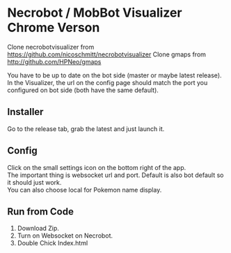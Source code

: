 
# Necrobot / MobBot Visualizer Chrome Verson

Clone necrobotvisualizer from https://github.com/nicoschmitt/necrobotvisualizer
Clone gmaps from http://github.com/HPNeo/gmaps

You have to be up to date on the bot side (master or maybe latest release).  
In the Visualizer, the url on the config page should match the port you configured on bot side (both have the same default).

## Installer

Go to the release tab, grab the latest and just launch it.

## Config

Click on the small settings icon on the bottom right of the app.  
The important thing is websocket url and port. Default is also bot default so it should just work.  
You can also choose local for Pokemon name display.

## Run from Code
 1. Download Zip.
 2. Turn on Websocket on Necrobot.
 3. Double Chick Index.html
 
